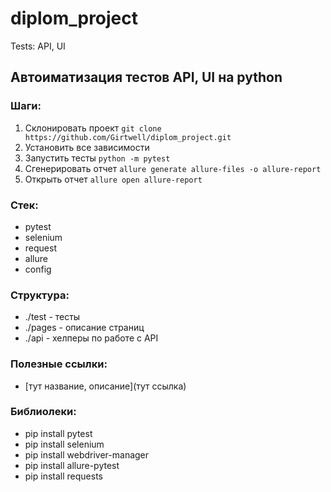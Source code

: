 # diplom_project
Tests: API, UI

## Автоиматизация тестов API, UI на python

### Шаги:
1. Склонировать проект `git clone https://github.com/Girtwell/diplom_project.git`
2. Установить все зависимости
3. Запустить тесты `python -m pytest`
4. Сгенерировать отчет `allure generate allure-files -o allure-report`
5. Открыть отчет `allure open allure-report`

### Стек:
- pytest
- selenium
- request 
- allure
- config

### Структура:
- ./test - тесты
- ./pages - описание страниц
- ./api - хелперы по работе с API


### Полезные ссылки:
- [тут название, описание](тут ссылка)

### Библиолеки:
- pip install pytest
- pip install selenium
- pip install webdriver-manager 
- pip install allure-pytest
- pip install requests

